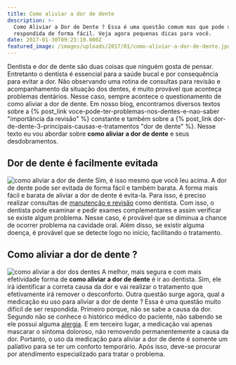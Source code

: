 ```yaml
---
title: Como aliviar a dor de dente
description: >-
  Como Aliviar a Dor de Dente ? Essa é uma questão comum mas que pode ser
  respondida de forma fácil. Veja agora pequenas dicas para você.
date: 2017-01-30T09:23:19.000Z
featured_image: /images/uploads/2017/01/como-aliviar-a-dor-de-dente.jpg
---
```


Dentista e dor de dente são duas coisas que ninguém gosta de pensar. Entretanto o dentista é essencial para a saúde bucal e por consequência para evitar a dor. Não observando uma rotina de consultas para revisão e acompanhamento da situação dos dentes, é muito provável que aconteça problemas dentários. Nesse caso, sempre acontece o questionamento de como aliviar a dor de dente. Em nosso blog, encontramos diversos textos sobre a {% post_link voce-pode-ter-problemas-nos-dentes-e-nao-saber "importância da revisão" %} constante e também sobre a {% post_link dor-de-dente-3-principais-causas-e-tratamentos "dor de dente" %}. Nesse texto eu vou abordar sobre **como aliviar a dor de dente** e seus desdobramentos.

**Dor de dente é facilmente evitada**
-------------------------------------

![como aliviar a dor de dente](/images/uploads/2017/01/aliviar-dor-de-dente.jpg) Sim, é isso mesmo que você leu acima. A dor de dente pode ser evitada de forma fácil e também barata. A forma mais fácil e barata de aliviar a dor de dente é evita-la. Para isso, é preciso realizar consultas de [manutenção e revisão](/tratamentos/prevencao-e-manutencao/) como dentista. Com isso, o dentista pode examinar e pedir exames complementares e assim verificar se existe algum problema. Nesse caso, é provável que se diminua a chance de ocorrer problema na cavidade oral. Além disso, se existir alguma doença, é provável que se detecte logo no inicio, facilitando o tratamento.

**Como aliviar a dor de dente ?**
---------------------------------

![como aliviar a dor dos dentes](/images/uploads/2017/01/como-aliviar-a-dor-dos-dente.jpg) A melhor, mais segura e com mais efetividade forma de **como aliviar a dor de dente** é ir ao dentista. Sim, ele irá identificar a correta causa da dor e vai realizar o tratamento que  efetivamente irá remover o desconforto. Outra questão surge agora, qual a medicação eu uso para aliviar a dor de dente ? Essa é uma questão muito difícil de ser respondida. Primeiro porque, não se sabe a causa da dor. Segundo não se conhece o histórico médico do paciente, não sabendo se ele possui alguma [alergia](https://pt.wikipedia.org/wiki/Alergia). E em terceiro lugar, a medicação vai apenas mascarar o sintoma doloroso, não removendo permanentemente a causa da dor. Portanto, o uso da medicação para aliviar a dor de dente é somente um paliativo para se ter um conforto temporário. Após isso, deve-se procurar por atendimento especializado para tratar o problema.
